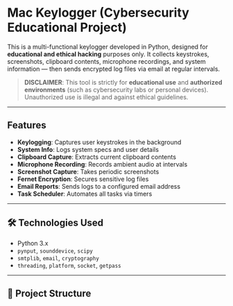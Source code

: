 # Mac Keylogger (Cybersecurity Educational Project)

This is a multi-functional keylogger developed in Python, designed for **educational and ethical hacking** purposes only. It collects keystrokes, screenshots, clipboard contents, microphone recordings, and system information — then sends encrypted log files via email at regular intervals.

> **DISCLAIMER**: This tool is strictly for **educational use** and **authorized environments** (such as cybersecurity labs or personal devices). Unauthorized use is illegal and against ethical guidelines.

---

##  Features

- **Keylogging**: Captures user keystrokes in the background
- **System Info**: Logs system specs and user details
- **Clipboard Capture**: Extracts current clipboard contents
- **Microphone Recording**: Records ambient audio at intervals
- **Screenshot Capture**: Takes periodic screenshots
- **Fernet Encryption**: Secures sensitive log files
- **Email Reports**: Sends logs to a configured email address
- **Task Scheduler**: Automates all tasks via timers

---

## 🛠️ Technologies Used

- Python 3.x
- `pynput`, `sounddevice`, `scipy`
- `smtplib`, `email`, `cryptography`
- `threading`, `platform`, `socket`, `getpass`

---

## 📁 Project Structure


